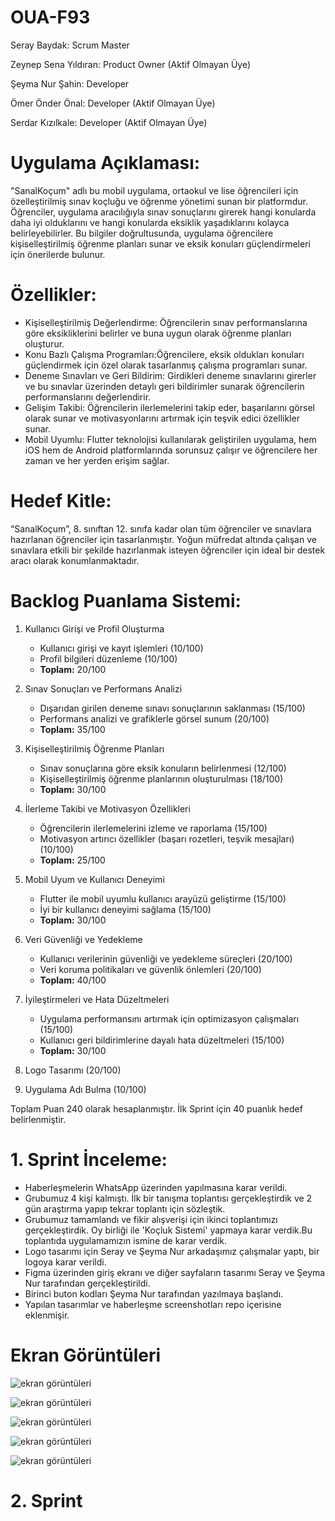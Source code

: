 # OUA-F93
Seray Baydak: Scrum Master

Zeynep Sena Yıldıran: Product Owner (Aktif Olmayan Üye)

Şeyma Nur Şahin: Developer

Ömer Önder Önal: Developer (Aktif Olmayan Üye)

Serdar Kızılkale: Developer (Aktif Olmayan Üye)


# Uygulama Açıklaması:

"SanalKoçum" adlı bu mobil uygulama, ortaokul ve lise öğrencileri için özelleştirilmiş sınav koçluğu ve öğrenme yönetimi sunan bir platformdur. Öğrenciler, uygulama aracılığıyla sınav sonuçlarını girerek hangi konularda daha iyi olduklarını ve hangi konularda eksiklik yaşadıklarını kolayca belirleyebilirler. Bu bilgiler doğrultusunda, uygulama öğrencilere kişiselleştirilmiş öğrenme planları sunar ve eksik konuları güçlendirmeleri için önerilerde bulunur.

# Özellikler:

- Kişiselleştirilmiş Değerlendirme: Öğrencilerin sınav performanslarına göre eksikliklerini belirler ve buna uygun olarak öğrenme planları oluşturur.
- Konu Bazlı Çalışma Programları:Öğrencilere, eksik oldukları konuları güçlendirmek için özel olarak tasarlanmış çalışma programları sunar.
- Deneme Sınavları ve Geri Bildirim: Girdikleri deneme sınavlarını girerler ve bu sınavlar üzerinden detaylı geri bildirimler sunarak öğrencilerin performanslarını değerlendirir.
- Gelişim Takibi: Öğrencilerin ilerlemelerini takip eder, başarılarını görsel olarak sunar ve motivasyonlarını artırmak için teşvik edici özellikler sunar.
- Mobil Uyumlu: Flutter teknolojisi kullanılarak geliştirilen uygulama, hem iOS hem de Android platformlarında sorunsuz çalışır ve öğrencilere her zaman ve her yerden erişim sağlar.

# Hedef Kitle:

“SanalKoçum”, 8. sınıftan 12. sınıfa kadar olan tüm öğrenciler ve sınavlara hazırlanan öğrenciler için tasarlanmıştır. Yoğun müfredat altında çalışan ve sınavlara etkili bir şekilde hazırlanmak isteyen öğrenciler için ideal bir destek aracı olarak konumlanmaktadır.


# Backlog Puanlama Sistemi:

1. Kullanıcı Girişi ve Profil Oluşturma
   - Kullanıcı girişi ve kayıt işlemleri (10/100)
   - Profil bilgileri düzenleme (10/100)
   - **Toplam:** 20/100

2. Sınav Sonuçları ve Performans Analizi
   - Dışarıdan girilen deneme sınavı sonuçlarının saklanması (15/100)
   - Performans analizi ve grafiklerle görsel sunum (20/100)
   - **Toplam:** 35/100

3. Kişiselleştirilmiş Öğrenme Planları
   - Sınav sonuçlarına göre eksik konuların belirlenmesi (12/100)
   - Kişiselleştirilmiş öğrenme planlarının oluşturulması (18/100)
   - **Toplam:** 30/100

4. İlerleme Takibi ve Motivasyon Özellikleri
   - Öğrencilerin ilerlemelerini izleme ve raporlama (15/100)
   - Motivasyon artırıcı özellikler (başarı rozetleri, teşvik mesajları) (10/100)
   - **Toplam:** 25/100

5. Mobil Uyum ve Kullanıcı Deneyimi
   - Flutter ile mobil uyumlu kullanıcı arayüzü geliştirme (15/100)
   - İyi bir kullanıcı deneyimi sağlama (15/100)
   - **Toplam:** 30/100

6. Veri Güvenliği ve Yedekleme
   - Kullanıcı verilerinin güvenliği ve yedekleme süreçleri (20/100)
   - Veri koruma politikaları ve güvenlik önlemleri (20/100)
   - **Toplam:** 40/100

7. İyileştirmeleri ve Hata Düzeltmeleri
   - Uygulama performansını artırmak için optimizasyon çalışmaları (15/100)
   - Kullanıcı geri bildirimlerine dayalı hata düzeltmeleri (15/100)
   - **Toplam:** 30/100
8. Logo Tasarımı (20/100)
9. Uygulama Adı Bulma (10/100)
    

Toplam Puan 240 olarak hesaplanmıştır. İlk Sprint için 40 puanlık hedef belirlenmiştir.

# 1. Sprint İnceleme:
- Haberleşmelerin WhatsApp üzerinden yapılmasına karar verildi.
- Grubumuz 4 kişi kalmıştı. İlk bir tanışma toplantısı gerçekleştirdik ve 2 gün araştırma yapıp tekrar toplantı için sözleştik.
- Grubumuz tamamlandı ve fikir alışverişi için ikinci toplantımızı gerçekleştirdik. Oy birliği ile 'Koçluk Sistemi' yapmaya karar verdik.Bu toplantıda uygulamamızın ismine de karar verdik.
- Logo tasarımı için Seray ve Şeyma Nur arkadaşımız çalışmalar yaptı, bir logoya karar verildi.
- Figma üzerinden giriş ekranı ve diğer sayfaların tasarımı Seray ve Şeyma Nur tarafından gerçekleştirildi.
- Birinci buton kodları Şeyma Nur tarafından yazılmaya başlandı.
- Yapılan tasarımlar ve haberleşme screenshotları repo içerisine eklenmişir.


# Ekran Görüntüleri

  ![ekran görüntüleri](https://github.com/OUA-F93/G93/blob/main/1.Sprint%20Screenshot/Ekran%20Resmi%202024-07-04%2017.32.27.png)
  
![ekran görüntüleri](https://github.com/OUA-F93/G93/blob/main/1.Sprint%20Screenshot/Ekran%20Resmi%202024-07-05%2021.42.25.png)

![ekran görüntüleri](https://github.com/OUA-F93/G93/blob/main/1.Sprint%20Screenshot/Ekran%20Resmi%202024-07-05%2021.44.11.png)

![ekran görüntüleri](https://github.com/OUA-F93/G93/blob/main/1.Sprint%20Screenshot/Ekran%20Resmi%202024-07-05%2021.48.29.png)

![ekran görüntüleri](https://github.com/OUA-F93/G93/blob/main/1.Sprint%20Screenshot/Ekran%20Resmi%202024-07-05%2021.49.22.png)


# 2. Sprint
